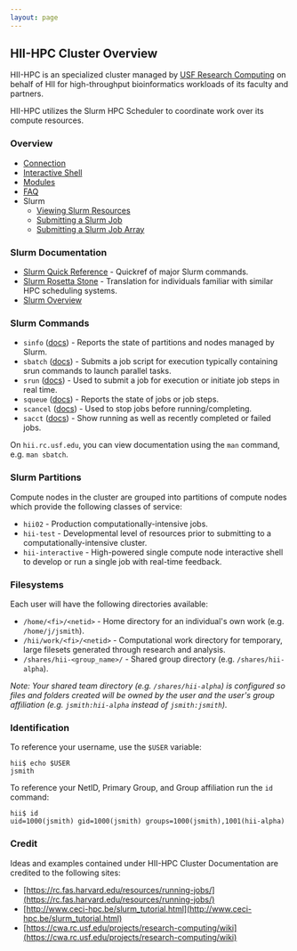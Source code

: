 ```yaml
---
layout: page
---
```


## HII-HPC Cluster Overview

HII-HPC is an specialized cluster managed by [USF Research Computing](http://www.usf.edu/it/research-computing/)
on behalf of HII for high-throughput bioinformatics workloads of its faculty and partners.

HII-HPC utilizes the Slurm HPC Scheduler to coordinate work over its compute resources.

### Overview

- [Connection](hii-hpc/connect.html)
- [Interactive Shell](hii-hpc/interactive.html)
- [Modules](hii-hpc/modules.html)
- [FAQ](hii-hpc/faq.html)
- Slurm
  - [Viewing Slurm Resources](hii-hpc/sinfo.html)
  - [Submitting a Slurm Job](hii-hpc/sbatch.html)
  - [Submitting a Slurm Job Array](hii-hpc/slurm-arrays.html)

### Slurm Documentation

- [Slurm Quick Reference](http://slurm.schedmd.com/pdfs/summary.pdf) - Quickref of major Slurm commands.
- [Slurm Rosetta Stone](http://slurm.schedmd.com/rosetta.pdf) - Translation for individuals familiar with similar HPC scheduling systems.
- [Slurm Overview](http://slurm.schedmd.com/slurm.html)

### Slurm Commands

- `sinfo` ([docs](http://slurm.schedmd.com/sinfo.html)) -
   Reports the state of partitions and nodes managed by Slurm.
- `sbatch` ([docs](http://slurm.schedmd.com/sbatch.html)) -
   Submits a job script for execution typically containing srun commands to launch parallel tasks.
- `srun`  ([docs](http://slurm.schedmd.com/srun.html)) -
   Used to submit a job for execution or initiate job steps in real time.
- `squeue` ([docs](http://slurm.schedmd.com/squeue.html)) -
   Reports the state of jobs or job steps.
- `scancel` ([docs](http://slurm.schedmd.com/scancel.html)) -
   Used to stop jobs before running/completing.
- `sacct` ([docs](http://slurm.schedmd.com/sacct.html)) -
   Show running as well as recently completed or failed jobs.

On `hii.rc.usf.edu`, you can view documentation using the `man` command, e.g. `man sbatch`.

### Slurm Partitions

Compute nodes in the cluster are grouped into partitions of compute nodes which provide the following classes of service:

- `hii02` - Production computationally-intensive jobs.
- `hii-test` - Developmental level of resources prior to submitting to a computationally-intensive cluster.
- `hii-interactive` - High-powered single compute node interactive shell to develop or run a single job with real-time feedback.

### Filesystems

Each user will have the following directories available:

- `/home/<fi>/<netid>` - Home directory for an individual's own work (e.g. `/home/j/jsmith`).
- `/hii/work/<fi>/<netid>` - Computational work directory for temporary, large filesets generated through research and analysis.
- `/shares/hii-<group_name>/` - Shared group directory (e.g. `/shares/hii-alpha`).

*Note: Your shared team directory (e.g. `/shares/hii-alpha`)
  is configured so files and folders created will be owned by the user and the user's group affiliation
  (e.g. `jsmith:hii-alpha` instead of `jsmith:jsmith`).*

### Identification

To reference your username, use the `$USER` variable:

```
hii$ echo $USER
jsmith
```

To reference your NetID, Primary Group, and Group affiliation run the `id` command:

```
hii$ id
uid=1000(jsmith) gid=1000(jsmith) groups=1000(jsmith),1001(hii-alpha)
```

### Credit

Ideas and examples contained under HII-HPC Cluster Documentation are credited to the following sites:

- [https://rc.fas.harvard.edu/resources/running-jobs/](https://rc.fas.harvard.edu/resources/running-jobs/)
- [http://www.ceci-hpc.be/slurm_tutorial.html](http://www.ceci-hpc.be/slurm_tutorial.html)
- [https://cwa.rc.usf.edu/projects/research-computing/wiki](https://cwa.rc.usf.edu/projects/research-computing/wiki)
